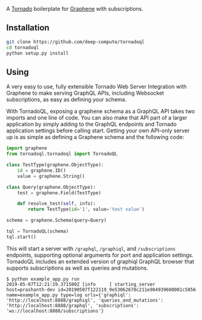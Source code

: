 A [Tornado](http://www.tornadoweb.org/) boilerplate for [Graphene](http://graphene-python.org/) with subscriptions.

Installation
------------
```sh
git clone https://github.com/deep-compute/tornadoql
cd tornadoql
python setup.py install
```

Using
-----
A very easy to use, fully extensible Tornado Web Server Integration with Graphene to make serving GraphQL APIs, including Websocket subscriptions, as easy as defining your schema.

With TornadoQL, exposing a graphene schema as a GraphQL API takes two imports and one line of code. You can also make that API part of a larger application by simply adding to the GraphQL endpoints and Tornado application settings before calling start. Getting your own API-only server up is as simple as defining a Graphene schema and the following code:

```python
import graphene
from tornadoql.tornadoql import TornadoQL

class TestType(graphene.ObjectType):
    id = graphene.ID()
    value = graphene.String()

class Query(graphene.ObjectType):
    test = graphene.Field(TestType)

    def resolve_test(self, info):
        return TestType(id='1', value='test value')

schema = graphene.Schema(query=Query)

tql = TornadoQL(schema)
tql.start()
```

This will start a server with `/graphql`, `/graphiql`, and `/subscriptions` endpoints, supporting optional arguments for port and application settings. TornadoQL includes an extended version of graphiql GraphQL browser that supports subscriptions as well as queries and mutations.

```
$ python example_app.py run
2019-05-07T12:21:19.371580Z [info     ] starting_server                host=prashanth-dev id=20190507T122119_9e53062670c211e984939600001c5856 name=example_app.py type=log urls={'graphiql': 'http://localhost:8888/graphiql', 'queries_and_mutations': 'http://localhost:8888/graphql', 'subscriptions': 'ws://localhost:8888/subscriptions'}
```
